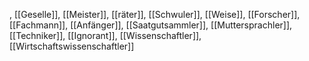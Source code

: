 , [[Geselle]], [[Meister]], [[räter]], [[Schwuler]], [[Weise]], [[Forscher]], [[Fachmann]], [[Anfänger]], [[Saatgutsammler]], [[Muttersprachler]], [[Techniker]], [[Ignorant]], [[Wissenschaftler]], [[Wirtschaftswissenschaftler]]